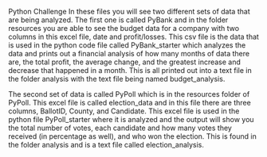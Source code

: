 Python Challenge
In these files you will see two different sets of data that are being analyzed.
The first one is called PyBank and in the folder resources you are able to see the budget data for a company with two columns in this excel file, date and profit/losses.
This csv file is the data that is used in the python code file called PyBank_starter which analyzes the data and prints out a financial analysis of how many months of data there are, the total profit, the average change, and the greatest increase and decrease that happened in a month. 
This is all printed out into a text file in the folder analysis with the text file being named budget_analysis.

The second set of data is called PyPoll which is in the resources folder of PyPoll. This excel file is called election_data and in this file there are three columns, BallotID, County, and Candidate. 
This excel file is used in the python file PyPoll_starter where it is analyzed and the output will show you the total number of votes, each candidate and how many votes they received (in percentage as well), and who won the election. 
This is found in the folder analysis and is a text file called election_analysis.
